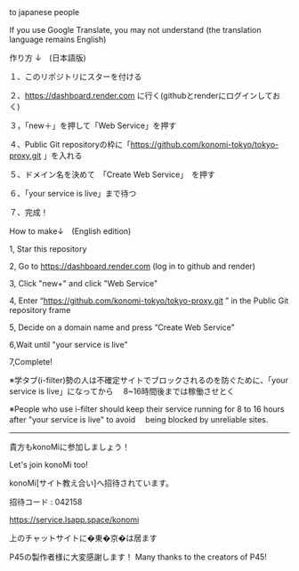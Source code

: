 to japanese people　

If you use Google Translate, you may not understand (the translation language remains English)

作り方 ↓　(日本語版)

１、このリポジトリにスターを付ける

２、https://dashboard.render.com
に行く(githubとrenderにログインしておく)

３，「new＋」を押して「Web Service」を押す

４、Public Git repositoryの枠に「https://github.com/konomi-tokyo/tokyo-proxy.git
」を入れる

５、ドメイン名を決めて　「Create Web Service」　を押す

６、「your service is live」まで待つ

７、完成！

 How to make↓　(English edition)

1, Star this repository 

2, Go to https://dashboard.render.com
(log in to github and render)

3, Click "new+" and click "Web Service"

4, Enter “https://github.com/konomi-tokyo/tokyo-proxy.git
” in the Public Git repository frame

5, Decide on a domain name and press “Create Web Service"

6,Wait until "your service is live"

7,Complete!

※学タブ(i-filter)勢の人は不確定サイトでブロックされるのを防ぐために、「your service is live」になってから
　8~16時間後までは稼働させとく

 ※People who use i-filter should keep their service running for 8 to 16 hours after "your service is live" to avoid 
 　being blocked by unreliable sites.

--------------------------------------------------------------

貴方もkonoMiに参加しましょう！

Let's join konoMi too!

konoMi[サイト教え合い]へ招待されています。

招待コード : 042158

https://service.lsapp.space/konomi

上のチャットサイトに�東�京�は居ます

P45の製作者様に大変感謝します！
Many thanks to the creators of P45!

